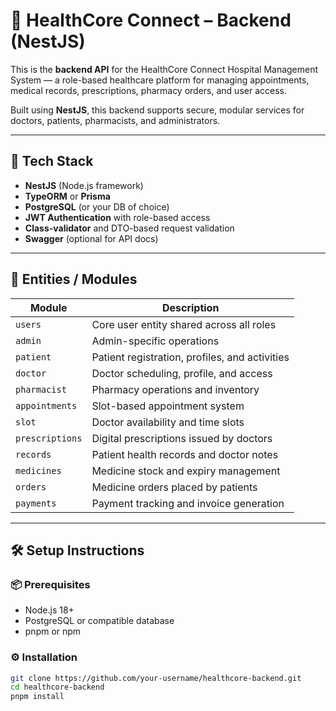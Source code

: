 # 🏥 HealthCore Connect – Backend (NestJS)

This is the **backend API** for the HealthCore Connect Hospital Management System — a role-based healthcare platform for managing appointments, medical records, prescriptions, pharmacy orders, and user access.

Built using **NestJS**, this backend supports secure, modular services for doctors, patients, pharmacists, and administrators.

---

## 🚀 Tech Stack

- **NestJS** (Node.js framework)
- **TypeORM** or **Prisma**
- **PostgreSQL** (or your DB of choice)
- **JWT Authentication** with role-based access
- **Class-validator** and DTO-based request validation
- **Swagger** (optional for API docs)

---

## 📁 Entities / Modules

| Module          | Description |
|------------------|-------------|
| `users`          | Core user entity shared across all roles |
| `admin`          | Admin-specific operations |
| `patient`        | Patient registration, profiles, and activities |
| `doctor`         | Doctor scheduling, profile, and access |
| `pharmacist`     | Pharmacy operations and inventory |
| `appointments`   | Slot-based appointment system |
| `slot`           | Doctor availability and time slots |
| `prescriptions`  | Digital prescriptions issued by doctors |
| `records`        | Patient health records and doctor notes |
| `medicines`      | Medicine stock and expiry management |
| `orders`         | Medicine orders placed by patients |
| `payments`       | Payment tracking and invoice generation |

---

## 🛠️ Setup Instructions

### 📦 Prerequisites

- Node.js 18+
- PostgreSQL or compatible database
- pnpm or npm

### ⚙️ Installation

```bash
git clone https://github.com/your-username/healthcore-backend.git
cd healthcore-backend
pnpm install
